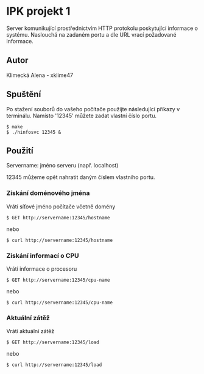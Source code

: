 # IPK projekt 1

Server komunikující prostřednictvím HTTP protokolu poskytující informace o systému.
Naslouchá na zadaném portu a dle URL vrací požadované informace.

## Autor

Klimecká Alena - xklime47

## Spuštění

Po stažení souborů do vašeho počítače použijte následující příkazy v terminálu. 
Namísto '12345' můžete zadat vlastní číslo portu. 

```
$ make
$ ./hinfosvc 12345 &
```

## Použití

Servername: jméno serveru (např. localhost)

12345 můžeme opět nahratit daným číslem vlastního portu.

### Získání doménového jména

Vrátí síťové jméno počítače včetně domény

```
$ GET http://servername:12345/hostname
```
nebo
```
$ curl http://servername:12345/hostname
```

### Získání informací o CPU

Vrátí informace o procesoru

```
$ GET http://servername:12345/cpu-name
```
nebo
```
$ curl http://servername:12345/cpu-name
```

### Aktuální zátěž

Vrátí aktuální zátěž 

```
$ GET http://servername:12345/load
```
nebo
```
$ curl http://servername:12345/load
``` 
